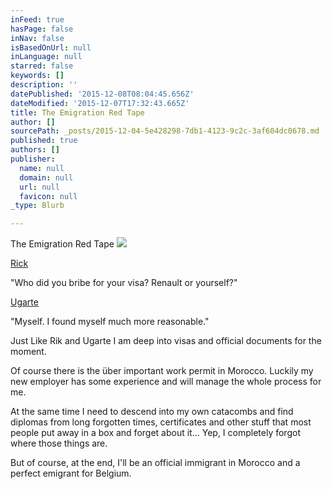 ```yaml
---
inFeed: true
hasPage: false
inNav: false
isBasedOnUrl: null
inLanguage: null
starred: false
keywords: []
description: ''
datePublished: '2015-12-08T08:04:45.656Z'
dateModified: '2015-12-07T17:32:43.665Z'
title: The Emigration Red Tape
author: []
sourcePath: _posts/2015-12-04-5e428298-7db1-4123-9c2c-3af604dc0678.md
published: true
authors: []
publisher:
  name: null
  domain: null
  url: null
  favicon: null
_type: Blurb

---
```

The Emigration Red Tape
![](https://the-grid-user-content.s3-us-west-2.amazonaws.com/8b346265-72c1-4799-88ce-35693d092c48.gif)

[][0]

[Rick][0]

"Who did you bribe for your visa? Renault or yourself?"

[][1]

[Ugarte][1]

"Myself. I found myself much more reasonable."

Just Like Rik and Ugarte I am deep into visas and official documents for the moment.

Of course there is the über important  work permit in Morocco. Luckily my new employer has some experience and will manage the whole process for me. 

At the same time I need to descend into my own catacombs and find diplomas from long forgotten times, certificates and other stuff that most people put away in a box and forget about it... Yep, I completely forgot where those things are.

But of course, at the end, I'll be an official immigrant in Morocco and a perfect emigrant for Belgium. 

[0]: http://www.imdb.com/name/nm0000007/?ref_=tt_trv_qu
[1]: http://www.imdb.com/name/nm0000048/?ref_=tt_trv_qu